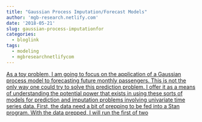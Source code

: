 ```yaml
---
title: "Gaussian Process Imputation/Forecast Models"
author: 'mgb-research.netlify.com'
date: '2018-05-21'
slug: gaussian-process-imputationfor
categories:
  - bloglink
tags:
  - modeling
  - mgbresearchnetlifycom
---
```


[As a toy problem, I am going to focus on the application of a Gaussian process model to forecasting future monthly passengers. This is not the only way one could try to solve this prediction problem. I offer it as a means of understanding the potential power that exists in using these sorts of models for prediction and imputation problems involving univariate time series data. First, the data need a bit of prepping to be fed into a Stan program. With the data prepped, I will run the first of two<i class="fas fa-external-link-alt"></i>](https://mgb-research.netlify.com/post/gaussian-process-imputation-models/)

